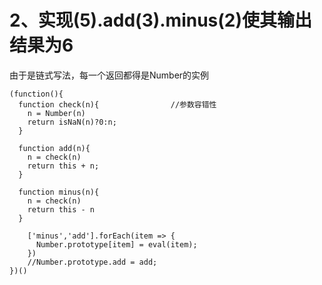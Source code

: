 # 2、实现(5).add(3).minus(2)使其输出结果为6

由于是链式写法，每一个返回都得是Number的实例

```shell
(function(){
  function check(n){				//参数容错性
    n = Number(n)
    return isNaN(n)?0:n;
  }
  
  function add(n){
  	n = check(n)
    return this + n;
  }
  
  function minus(n){
  	n = check(n)
    return this - n
  }
  
	['minus','add'].forEach(item => {
      Number.prototype[item] = eval(item);
	})
	//Number.prototype.add = add;
})()
```

#### 